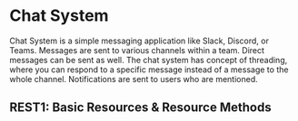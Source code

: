 # Chat System

Chat System is a simple messaging application like Slack, Discord, or Teams. Messages are sent to various channels
within a team. Direct messages can be sent as well. The chat system has concept of threading, where you can respond to a
specific message instead of a message to the whole channel. Notifications are sent to users who are mentioned.

## REST1: Basic Resources & Resource Methods

[//]: # (TODO: Fill out REST1)